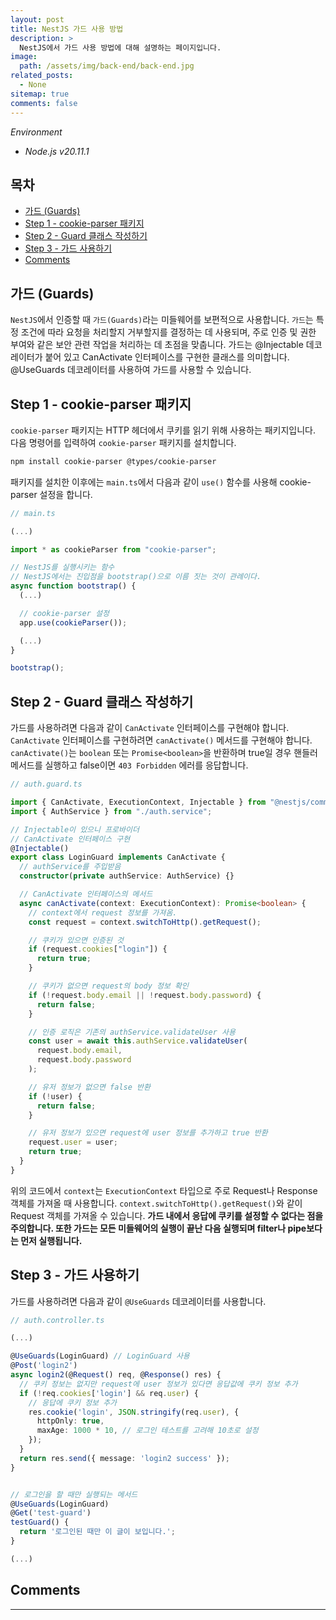 ```yaml
---
layout: post
title: NestJS 가드 사용 방법
description: >
  NestJS에서 가드 사용 방법에 대해 설명하는 페이지입니다.
image:
  path: /assets/img/back-end/back-end.jpg
related_posts:
  - None
sitemap: true
comments: false
---
```


<i>Environment</i>

- <i>Node.js v20.11.1</i>

<h2> 목차 </h2>

- [가드 (Guards)](#가드-guards)
- [Step 1 - cookie-parser 패키지](#step-1---cookie-parser-패키지)
- [Step 2 - Guard 클래스 작성하기](#step-2---guard-클래스-작성하기)
- [Step 3 - 가드 사용하기](#step-3---가드-사용하기)
- [Comments](#comments)

## 가드 (Guards)

`NestJS`에서 인증할 때 `가드(Guards)`라는 미들웨어를 보편적으로 사용합니다. `가드`는 특정 조건에 따라 요청을 처리할지 거부할지를 결정하는 데 사용되며, 주로 인증 및 권한 부여와 같은 보안 관련 작업을 처리하는 데 초점을 맞춥니다. 가드는 @Injectable 데코레이터가 붙어 있고 CanActivate 인터페이스를 구현한 클래스를 의미합니다. @UseGuards 데코레이터를 사용하여 가드를 사용할 수 있습니다.

## Step 1 - cookie-parser 패키지

`cookie-parser` 패키지는 HTTP 헤더에서 쿠키를 읽기 위해 사용하는 패키지입니다. 다음 명령어를 입력하여 `cookie-parser` 패키지를 설치합니다.

```bash
npm install cookie-parser @types/cookie-parser
```

패키지를 설치한 이후에는 `main.ts`에서 다음과 같이 `use()` 함수를 사용해 cookie-parser 설정을 합니다.

```typescript
// main.ts

(...)

import * as cookieParser from "cookie-parser";

// NestJS를 실행시키는 함수
// NestJS에서는 진입점을 bootstrap()으로 이름 짓는 것이 관례이다.
async function bootstrap() {
  (...)

  // cookie-parser 설정
  app.use(cookieParser());

  (...)
}

bootstrap();
```

## Step 2 - Guard 클래스 작성하기

가드를 사용하려면 다음과 같이 `CanActivate` 인터페이스를 구현해야 합니다. `CanActivate` 인터페이스를 구현하려면 `canActivate()` 메서드를 구현해야 합니다. `canActivate()`는 `boolean` 또는 `Promise<boolean>`을 반환하며 true일 경우 핸들러 메서드를 실행하고 false이면 `403 Forbidden` 에러를 응답합니다.

```typescript
// auth.guard.ts

import { CanActivate, ExecutionContext, Injectable } from "@nestjs/common";
import { AuthService } from "./auth.service";

// Injectable이 있으니 프로바이더
// CanActivate 인터페이스 구현
@Injectable()
export class LoginGuard implements CanActivate {
  // authService를 주입받음
  constructor(private authService: AuthService) {}

  // CanActivate 인터페이스의 메서드
  async canActivate(context: ExecutionContext): Promise<boolean> {
    // context에서 request 정보를 가져옴.
    const request = context.switchToHttp().getRequest();

    // 쿠키가 있으면 인증된 것
    if (request.cookies["login"]) {
      return true;
    }

    // 쿠키가 없으면 request의 body 정보 확인
    if (!request.body.email || !request.body.password) {
      return false;
    }

    // 인증 로직은 기존의 authService.validateUser 사용
    const user = await this.authService.validateUser(
      request.body.email,
      request.body.password
    );

    // 유저 정보가 없으면 false 반환
    if (!user) {
      return false;
    }

    // 유저 정보가 있으면 request에 user 정보를 추가하고 true 반환
    request.user = user;
    return true;
  }
}
```

위의 코드에서 `context`는 `ExecutionContext` 타입으로 주로 Request나 Response 객체를 가져올 때 사용합니다. `context.switchToHttp().getRequest()`와 같이 Request 객체를 가져올 수 있습니다. **가드 내에서 응답에 쿠키를 설정할 수 없다는 점을 주의합니다. 또한 가드는 모든 미들웨어의 실행이 끝난 다음 실행되며 filter나 pipe보다는 먼저 실행됩니다.**

## Step 3 - 가드 사용하기

가드를 사용하려면 다음과 같이 `@UseGuards` 데코레이터를 사용합니다.

```typescript
// auth.controller.ts

(...)

@UseGuards(LoginGuard) // LoginGuard 사용
@Post('login2')
async login2(@Request() req, @Response() res) {
  // 쿠키 정보는 없지만 request에 user 정보가 있다면 응답값에 쿠키 정보 추가
  if (!req.cookies['login'] && req.user) {
    // 응답에 쿠키 정보 추가
    res.cookie('login', JSON.stringify(req.user), {
      httpOnly: true,
      maxAge: 1000 * 10, // 로그인 테스트를 고려해 10초로 설정
    });
  }
  return res.send({ message: 'login2 success' });
}


// 로그인을 할 때만 실행되는 메서드
@UseGuards(LoginGuard)
@Get('test-guard')
testGuard() {
  return '로그인된 때만 이 글이 보입니다.';
}

(...)
```

## Comments

<hr />
<script
  src="https://utteranc.es/client.js"
  repo="HyunJinNo/HyunJinNo.github.io"
  issue-term="pathname"
  theme="github-light"
  crossorigin="anonymous"
  async
></script>
